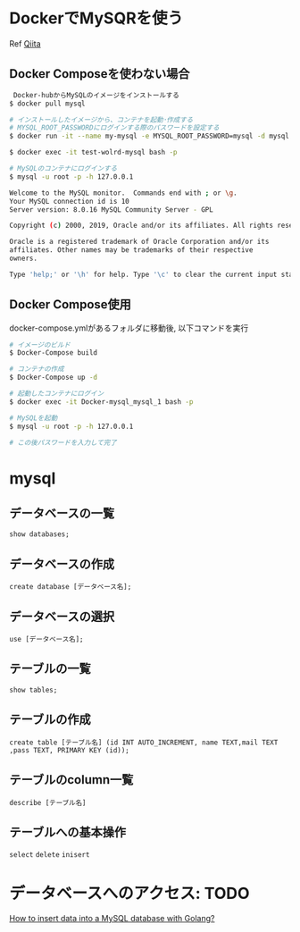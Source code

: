 # DockerでMySQRを使う
Ref [Qiita](https://qiita.com/TAMIYAN/items/ed9ec892d91e5af962c6)

## Docker Composeを使わない場合

```sh
 Docker-hubからMySQLのイメージをインストールする
$ docker pull mysql

# インストールしたイメージから、コンテナを起動･作成する
# MYSQL_ROOT_PASSWORDにログインする際のパスワードを設定する
$ docker run -it --name my-mysql -e MYSQL_ROOT_PASSWORD=mysql -d mysql:latest

$ docker exec -it test-wolrd-mysql bash -p

# MySQLのコンテナにログインする
$ mysql -u root -p -h 127.0.0.1

Welcome to the MySQL monitor.  Commands end with ; or \g.
Your MySQL connection id is 10
Server version: 8.0.16 MySQL Community Server - GPL

Copyright (c) 2000, 2019, Oracle and/or its affiliates. All rights reserved.

Oracle is a registered trademark of Oracle Corporation and/or its
affiliates. Other names may be trademarks of their respective
owners.

Type 'help;' or '\h' for help. Type '\c' to clear the current input statement.
```

## Docker Compose使用

docker-compose.ymlがあるフォルダに移動後, 以下コマンドを実行

```sh
# イメージのビルド
$ Docker-Compose build

# コンテナの作成
$ Docker-Compose up -d

# 起動したコンテナにログイン
$ docker exec -it Docker-mysql_mysql_1 bash -p

# MySQLを起動
$ mysql -u root -p -h 127.0.0.1

# この後パスワードを入力して完了
```
# mysql

## データベースの一覧

```mysql
show databases;
```

## データベースの作成

```mysql
create database [データベース名];
```

## データベースの選択

```mysql
use [データベース名];
```

## テーブルの一覧

```mysql
show tables;
```

## テーブルの作成

```mysql
create table [テーブル名] (id INT AUTO_INCREMENT, name TEXT,mail TEXT ,pass TEXT, PRIMARY KEY (id));
```

## テーブルのcolumn一覧

```mysql
describe [テーブル名]
```

## テーブルへの基本操作

`select` `delete` `inisert`

# データベースへのアクセス: TODO

[How to insert data into a MySQL database with Golang?](https://www.practical-go-lessons.com/post/how-to-insert-data-into-a-mysql-database-with-golang-ccbmu7s6qcuc70nnaia0)

